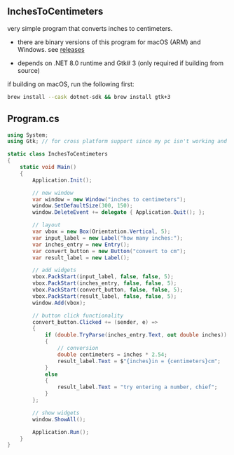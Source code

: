 ## InchesToCentimeters

very simple program that converts inches to centimeters.

- there are binary versions of this program for macOS (ARM) and Windows. see [releases](https://github.com/mickey-doyle/InchesToCentimeters/releases)

- depends on .NET 8.0 runtime and Gtk# 3 (only required if building from source)

if building on macOS, run the following first:
```zsh
brew install --cask dotnet-sdk && brew install gtk+3
```


## Program.cs
```csharp
using System;
using Gtk; // for cross platform support since my pc isn't working and i cant bear working in a VM anymore =)

static class InchesToCentimeters
{
    static void Main()
    {
        Application.Init();

        // new window
        var window = new Window("inches to centimeters");
        window.SetDefaultSize(300, 150);
        window.DeleteEvent += delegate { Application.Quit(); };

        // layout 
        var vbox = new Box(Orientation.Vertical, 5);
        var input_label = new Label("how many inches:");
        var inches_entry = new Entry();
        var convert_button = new Button("convert to cm");
        var result_label = new Label();

        // add widgets
        vbox.PackStart(input_label, false, false, 5);
        vbox.PackStart(inches_entry, false, false, 5);
        vbox.PackStart(convert_button, false, false, 5);
        vbox.PackStart(result_label, false, false, 5);
        window.Add(vbox);

        // button click functionality
        convert_button.Clicked += (sender, e) =>
        {
            if (double.TryParse(inches_entry.Text, out double inches))
            {
                // conversion
                double centimeters = inches * 2.54;
                result_label.Text = $"{inches}in = {centimeters}cm";
            }
            else
            {
                result_label.Text = "try entering a number, chief";
            }
        };

        // show widgets
        window.ShowAll();

        Application.Run();
    }
}

```

